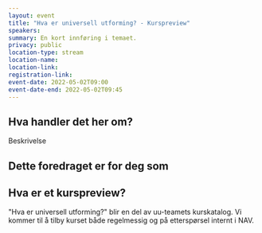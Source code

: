 ```yaml
---
layout: event
title: "Hva er universell utforming? - Kurspreview"
speakers: 
summary: En kort innføring i temaet.
privacy: public
location-type: stream
location-name:
location-link:
registration-link:
event-date: 2022-05-02T09:00
event-date-end: 2022-05-02T09:45
---
```

## Hva handler det her om?
Beskrivelse

## Dette foredraget er for deg som


## Hva er et kurspreview?
"Hva er universell utforming?" blir en del av uu-teamets kurskatalog.  Vi kommer til å tilby kurset både regelmessig og på etterspørsel internt i NAV.  
